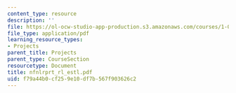 ```yaml
---
content_type: resource
description: ''
file: https://ol-ocw-studio-app-production.s3.amazonaws.com/courses/1-054-mechanics-and-design-of-concrete-structures-spring-2004/f79a44b0cf259e10df7b567f903626c2_nfnlrprt_rl_estl.pdf
file_type: application/pdf
learning_resource_types:
- Projects
parent_title: Projects
parent_type: CourseSection
resourcetype: Document
title: nfnlrprt_rl_estl.pdf
uid: f79a44b0-cf25-9e10-df7b-567f903626c2
---
```

